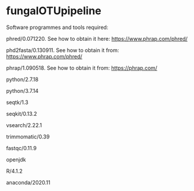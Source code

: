 # fungalOTUpipeline

Software programmes and tools required:

phred/0.071220. See how to obtain it here: https://www.phrap.com/phred/ 

phd2fasta/0.130911. See how to obtain it from: https://www.phrap.com/phred/ 

phrap/1.090518. See how to obtain it from: https://phrap.com/

python/2.7.18

python/3.7.14

seqtk/1.3

seqkit/0.13.2

vsearch/2.22.1

trimmomatic/0.39

fastqc/0.11.9 

openjdk

R/4.1.2

anaconda/2020.11
